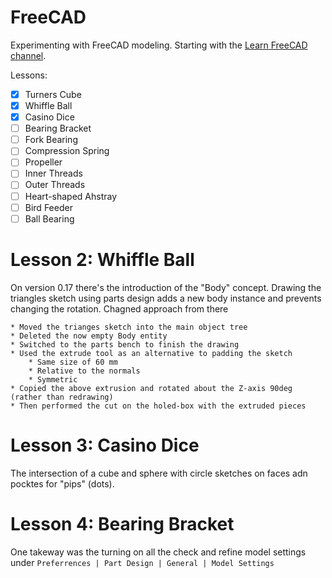 # FreeCAD

Experimenting with FreeCAD modeling. Starting with the [Learn FreeCAD channel][yt-learn].

Lessons:

 * [x] Turners Cube
 * [x] Whiffle Ball
 * [x] Casino Dice
 * [ ] Bearing Bracket
 * [ ] Fork Bearing
 * [ ] Compression Spring
 * [ ] Propeller
 * [ ] Inner Threads
 * [ ] Outer Threads
 * [ ] Heart-shaped Ahstray
 * [ ] Bird Feeder
 * [ ] Ball Bearing

[yt-learn]: https://www.youtube.com/channel/UC_9HwDkwxllq5lFGkYBIH9g


# Lesson 2: Whiffle Ball

On version 0.17 there's the introduction of the "Body" concept. Drawing the triangles sketch using parts design adds a new body instance and prevents changing the rotation. Chagned approach from there

    * Moved the trianges sketch into the main object tree
    * Deleted the now empty Body entity
    * Switched to the parts bench to finish the drawing
    * Used the extrude tool as an alternative to padding the sketch
        * Same size of 60 mm
        * Relative to the normals
        * Symmetric
    * Copied the above extrusion and rotated about the Z-axis 90deg (rather than redrawing)
    * Then performed the cut on the holed-box with the extruded pieces

# Lesson 3: Casino Dice

The intersection of a cube and sphere with circle sketches on faces adn pocktes for "pips" (dots).

# Lesson 4: Bearing Bracket

One takeway was the turning on all the check and refine model settings under `Preferrences | Part Design | General | Model Settings`
